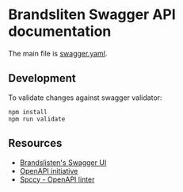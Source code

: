 # Brandsliten Swagger API documentation

The main file is [swagger.yaml](./swagger.yaml).

## Development

To validate changes against swagger validator:

    npm install
    npm run validate

## Resources

- [Brandslisten's Swagger UI](https://swagger.brandslisten.com)
- [OpenAPI initiative](https://www.openapis.org/)
- [Spccy - OpenAPI linter](https://www.npmjs.com/package/speccy)
